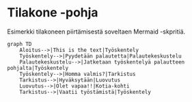# Tilakone -pohja

Esimerkki tilakoneen piirtämisestä soveltaen Mermaid -skpritiä. 

```mermaid
graph TD
    Aloitus-->|This is the text|Työskentely
    Työskentely-->|Pyydetään palautetta|Palautekeskustelu
    Palautekeskustelu-->|Jatketaan työskentelyä palautteen pohjalta|Työskentely
    Työskentely-->|Homma valmis?|Tarkistus
    Tarkistus-->|Hyväksytään|Luovutus
    Luovutus-->|Olet vapaa!!|Kotia-kohti
    Tarkistus-->|Vaatii työstämistä|Työskentely

```

